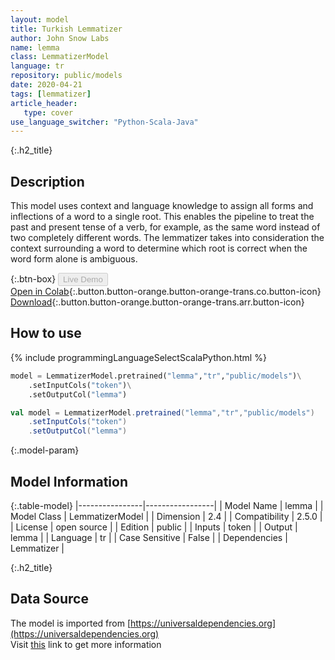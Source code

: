 ```yaml
---
layout: model
title: Turkish Lemmatizer
author: John Snow Labs
name: lemma
class: LemmatizerModel
language: tr
repository: public/models
date: 2020-04-21
tags: [lemmatizer]
article_header:
   type: cover
use_language_switcher: "Python-Scala-Java"
---
```


{:.h2_title}
## Description 
This model uses context and language knowledge to assign all forms and inflections of a word to a single root. This enables the pipeline to treat the past and present tense of a verb, for example, as the same word instead of two completely different words. The lemmatizer takes into consideration the context surrounding a word to determine which root is correct when the word form alone is ambiguous.



{:.btn-box}
<button class="button button-orange" disabled>Live Demo</button><br/>[Open in Colab](https://github.com/JohnSnowLabs/spark-nlp-workshop/blob/b2eb08610dd49d5b15077cc499a94b4ec1e8b861/jupyter/annotation/english/model-downloader/Create%20custom%20pipeline%20-%20NerDL.ipynb){:.button.button-orange.button-orange-trans.co.button-icon}<br/>[Download](https://s3.amazonaws.com/auxdata.johnsnowlabs.com/public/models/lemma_tr_2.5.0_2.4_1587479962436.zip){:.button.button-orange.button-orange-trans.arr.button-icon}<br/>

## How to use 
<div class="tabs-box" markdown="1">

{% include programmingLanguageSelectScalaPython.html %}

```python
model = LemmatizerModel.pretrained("lemma","tr","public/models")\
	.setInputCols("token")\
	.setOutputCol("lemma")
```

```scala
val model = LemmatizerModel.pretrained("lemma","tr","public/models")
	.setInputCols("token")
	.setOutputCol("lemma")
```
</div>



{:.model-param}
## Model Information
{:.table-model}
|----------------|-----------------|
| Model Name     | lemma           |
| Model Class    | LemmatizerModel |
| Dimension      | 2.4             |
| Compatibility  | 2.5.0           |
| License        | open source     |
| Edition        | public          |
| Inputs         | token           |
| Output         | lemma           |
| Language       | tr              |
| Case Sensitive | False           |
| Dependencies   | Lemmatizer      |




{:.h2_title}
## Data Source
The model is imported from [https://universaldependencies.org](https://universaldependencies.org)  
Visit [this](https://github.com/JohnSnowLabs/spark-nlp/blob/master/src/main/scala/com/johnsnowlabs/nlp/annotators/LemmatizerModel.scala) link to get more information

